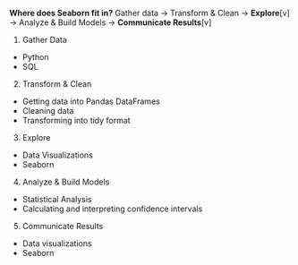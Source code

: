 **Where does Seaborn fit in?**
Gather data -> Transform & Clean -> **Explore**[v] -> Analyze & Build Models -> **Communicate Results**[v]

1) Gather Data
* Python
* SQL 

2) Transform & Clean
* Getting data into Pandas DataFrames
* Cleaning data
* Transforming into tidy format

3) Explore
* Data Visualizations
* Seaborn 

4) Analyze & Build Models
* Statistical Analysis
* Calculating and interpreting confidence intervals

5) Communicate Results
* Data visualizations
* Seaborn
